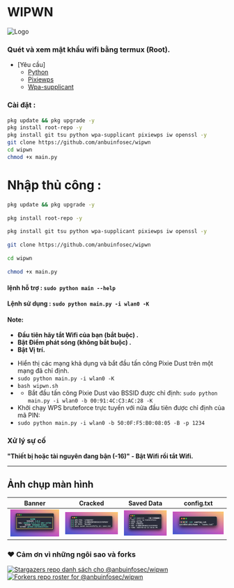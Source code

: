 # WIPWN

![Logo](assets/image.png)

### Quét và xem mật khẩu wifi bằng termux (Root).
    
- [Yêu cầu]
  - [Python](https://www.python.org)
  - [Pixiewps](https://www.kali.org/tools/pixiewps/)
  - [Wpa-supplicant](https://wiki.archlinux.org/title/wpa_supplicant)
 
### Cài đặt :

```bash
pkg update && pkg upgrade -y
pkg install root-repo -y
pkg install git tsu python wpa-supplicant pixiewps iw openssl -y
git clone https://github.com/anbuinfosec/wipwn
cd wipwn
chmod +x main.py
```
# Nhập thủ công :

```bash
pkg update && pkg upgrade -y
```
```bash
pkg install root-repo -y
```
```bash
pkg install git tsu python wpa-supplicant pixiewps iw openssl -y
```
```bash
git clone https://github.com/anbuinfosec/wipwn
```
```bash
cd wipwn
```
```bash
chmod +x main.py
```

#### lệnh hỗ trợ : ```sudo python main --help```
#### Lệnh sử dụng : ```sudo python main.py -i wlan0 -K```

#### Note: 
+ **Đầu tiên hãy tắt Wifi của bạn (bắt buộc) .**
+ **Bật Điểm phát sóng (không bắt buộc) .**
+ **Bật Vị trí.**
- Hiển thị các mạng khả dụng và bắt đầu tấn công Pixie Dust trên một mạng đã chỉ định.
- ```sudo python main.py -i wlan0 -K```
- ```bash wipwn.sh```
- - Bắt đầu tấn công Pixie Dust vào BSSID được chỉ định:
`sudo python main.py -i wlan0 -b 00:91:4C:C3:AC:28 -K`
- Khởi chạy WPS bruteforce trực tuyến với nửa đầu tiên được chỉ định của mã PIN:
- `sudo python main.py -i wlan0 -b 50:0F:F5:B0:08:05 -B -p 1234`
### Xử lý sự cố
**"Thiết bị hoặc tài nguyên đang bận (-16)" - Bật Wifi rồi tắt Wifi.**

---

## Ảnh chụp màn hình

| Banner | Cracked | Saved Data | config.txt | 
| :---: | :---: | :---: | :---: |
| ![image](https://raw.githubusercontent.com/anbuinfosec/anbuinfosec/refs/heads/main/assets/wipwn/1.jpg) | ![image](https://raw.githubusercontent.com/anbuinfosec/anbuinfosec/refs/heads/main/assets/wipwn/2.jpg) | ![image](https://raw.githubusercontent.com/anbuinfosec/anbuinfosec/refs/heads/main/assets/wipwn/3.jpg) | ![image](https://raw.githubusercontent.com/anbuinfosec/anbuinfosec/refs/heads/main/assets/wipwn/4.jpg) |


### ❤️ Cảm ơn vì những ngôi sao và forks
[![Stargazers repo danh sách cho @anbuinfosec/wipwn](https://reporoster.com/stars/dark/anbuinfosec/wipwn)](https://github.com/anbuinfosec/wipwn/stargazers)
[![Forkers repo roster for @anbuinfosec/wipwn](https://reporoster.com/forks/dark/anbuinfosec/wipwn)](https://github.com/anbuinfosec/wipwn/network/members)
